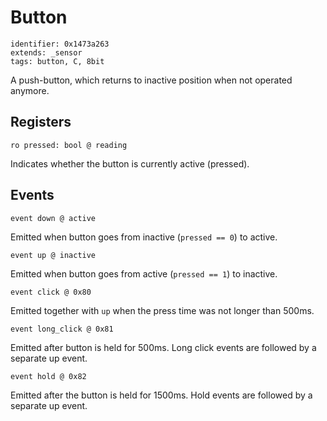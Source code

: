 # Button

    identifier: 0x1473a263
    extends: _sensor
    tags: button, C, 8bit

A push-button, which returns to inactive position when not operated anymore.

## Registers

    ro pressed: bool @ reading

Indicates whether the button is currently active (pressed).

## Events

    event down @ active

Emitted when button goes from inactive (`pressed == 0`) to active.

    event up @ inactive

Emitted when button goes from active (`pressed == 1`) to inactive.

    event click @ 0x80

Emitted together with `up` when the press time was not longer than 500ms.

    event long_click @ 0x81

Emitted after button is held for 500ms. Long click events are followed by a separate up event.

    event hold @ 0x82

Emitted after the button is held for 1500ms. Hold events are followed by a separate up event.
